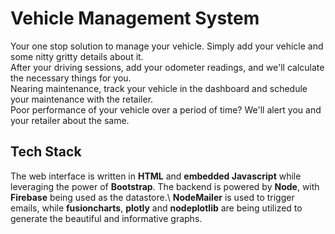 # Vehicle Management System

Your one stop solution to manage your vehicle. Simply add your vehicle and some nitty gritty details about it.\
After your driving sessions, add your odometer readings, and we'll calculate the necessary things for you.\
Nearing maintenance, track your vehicle in the dashboard and schedule your maintenance with the retailer.\
Poor performance of your vehicle over a period of time? We'll alert you and your retailer about the same.

## Tech Stack

The web interface is written in **HTML** and **embedded Javascript** while leveraging the power of **Bootstrap**. The backend is powered by **Node**, with **Firebase** being used as the datastore.\  **NodeMailer** is used to trigger emails, while **fusioncharts**, **plotly** and **nodeplotlib** are being utilized to generate the beautiful and informative graphs.
